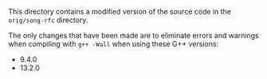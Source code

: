 This directory contains a modified version of the source code in the
`orig/song-rfc` directory.

The only changes that have been made are to eliminate errors and
warnings when compiling with `g++ -Wall` when using these G++
versions:

+ 9.4.0
+ 13.2.0
